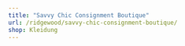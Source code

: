 ```yaml
---
title: "Savvy Chic Consignment Boutique"
url: /ridgewood/savvy-chic-consignment-boutique/
shop: Kleidung
---
```

